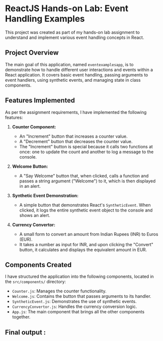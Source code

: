 # ReactJS Hands-on Lab: Event Handling Examples

This project was created as part of my hands-on lab assignment to understand and implement various event handling concepts in React.

## Project Overview

The main goal of this application, named `eventexamplesapp`, is to demonstrate how to handle different user interactions and events within a React application. It covers basic event handling, passing arguments to event handlers, using synthetic events, and managing state in class components.

## Features Implemented

As per the assignment requirements, I have implemented the following features:

1.  **Counter Component:**
    * An "Increment" button that increases a counter value.
    * A "Decrement" button that decreases the counter value.
    * The "Increment" button is special because it calls two functions at once: one to update the count and another to log a message to the console.

2.  **Welcome Button:**
    * A "Say Welcome" button that, when clicked, calls a function and passes a string argument ("Welcome") to it, which is then displayed in an alert.

3.  **Synthetic Event Demonstration:**
    * A simple button that demonstrates React's `SyntheticEvent`. When clicked, it logs the entire synthetic event object to the console and shows an alert.

4.  **Currency Convertor:**
    * A small form to convert an amount from Indian Rupees (INR) to Euros (EUR).
    * It takes a number as input for INR, and upon clicking the "Convert" button, it calculates and displays the equivalent amount in EUR.

## Components Created

I have structured the application into the following components, located in the `src/components/` directory:

* `Counter.js`: Manages the counter functionality.
* `Welcome.js`: Contains the button that passes arguments to its handler.
* `SyntheticEvent.js`: Demonstrates the use of synthetic events.
* `CurrencyConvertor.js`: Handles the currency conversion logic.
* `App.js`: The main component that brings all the other components together.

## Final output :


